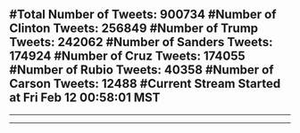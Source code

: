 #Total Number of Tweets: 900734 
#Number of Clinton Tweets: 256849
#Number of Trump Tweets: 242062
#Number of Sanders Tweets: 174924
#Number of Cruz Tweets: 174055
#Number of Rubio Tweets: 40358
#Number of Carson Tweets: 12488
#Current Stream Started at Fri Feb 12 00:58:01 MST
---
---
---
